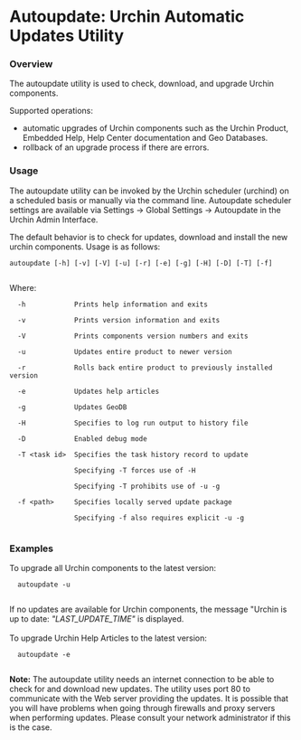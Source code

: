 # Autoupdate: Urchin Automatic Updates Utility #


### Overview ###

The autoupdate utility is used to check, download, and upgrade Urchin components.

Supported operations:
  * automatic upgrades of Urchin components such as the Urchin Product, Embedded Help, Help Center documentation and Geo Databases.
  * rollback of an upgrade process if there are errors.

### Usage ###
The autoupdate utility can be invoked by the Urchin scheduler (urchind) on a scheduled basis or manually via the command line. Autoupdate scheduler settings are available via  Settings -> Global Settings -> Autoupdate in the Urchin Admin Interface.

The default behavior is to check for updates, download and install the new urchin components.  Usage is as follows:<br>
<pre><code>autoupdate [-h] [-v] [-V] [-u] [-r] [-e] [-g] [-H] [-D] [-T] [-f]<br>
</code></pre>

Where:<br>
<pre><code>  -h            Prints help information and exits<br>
  -v            Prints version information and exits<br>
  -V            Prints components version numbers and exits<br>
  -u            Updates entire product to newer version<br>
  -r            Rolls back entire product to previously installed version<br>
  -e            Updates help articles<br>
  -g            Updates GeoDB<br>
  -H            Specifies to log run output to history file <br>
  -D            Enabled debug mode <br>
  -T &lt;task id&gt;  Specifies the task history record to update               <br>
                Specifying -T forces use of -H               <br>
                Specifying -T prohibits use of -u -g <br>
  -f &lt;path&gt;     Specifies locally served update package<br>
                Specifying -f also requires explicit -u -g  <br>
</code></pre>

<h3>Examples</h3>

To upgrade all Urchin components to the latest version:<br>
<pre><code>  autoupdate -u  <br>
</code></pre>

If no updates are available for Urchin components, the message "Urchin is up to date: <i>"LAST_UPDATE_TIME"</i> is displayed.<br>
<br>
To upgrade Urchin Help Articles to the latest version:<br>
<pre><code>  autoupdate -e <br>
</code></pre>
<b>Note:</b> The autoupdate utility needs an internet connection to be able to check for and download new updates. The utility uses port 80 to communicate with the Web server providing the updates. It is possible that you will have problems when going through firewalls and proxy servers when performing updates. Please consult your network administrator if this is the case.